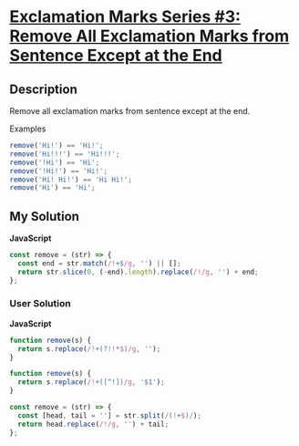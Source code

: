 # [Exclamation Marks Series #3: Remove All Exclamation Marks from Sentence Except at the End](https://www.codewars.com/kata/57faefc42b531482d5000123)

## Description

Remove all exclamation marks from sentence except at the end.

Examples

```js
remove('Hi!') == 'Hi!';
remove('Hi!!!') == 'Hi!!!';
remove('!Hi') == 'Hi';
remove('!Hi!') == 'Hi!';
remove('Hi! Hi!') == 'Hi Hi!';
remove('Hi') == 'Hi';
```

## My Solution

**JavaScript**

```js
const remove = (str) => {
  const end = str.match(/!+$/g, '') || [];
  return str.slice(0, (-end).length).replace(/!/g, '') + end;
};
```

### User Solution

**JavaScript**

```js
function remove(s) {
  return s.replace(/!+(?!!*$)/g, '');
}
```

```js
function remove(s) {
  return s.replace(/!+([^!])/g, '$1');
}
```

```js
const remove = (str) => {
  const [head, tail = ''] = str.split(/(!+$)/);
  return head.replace(/!/g, '') + tail;
};
```
